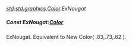 _[std](../../modules/std/std-module.md):[std.graphics](../../modules/std/std-graphics.md).[Color](../../modules/std/std-graphics-color.md).ExNougat_
##### Const ExNougat:[Color](../../modules/std/std-graphics-color.md)
ExNougat. Equivalent to New Color( .83,.73,.62 ).
